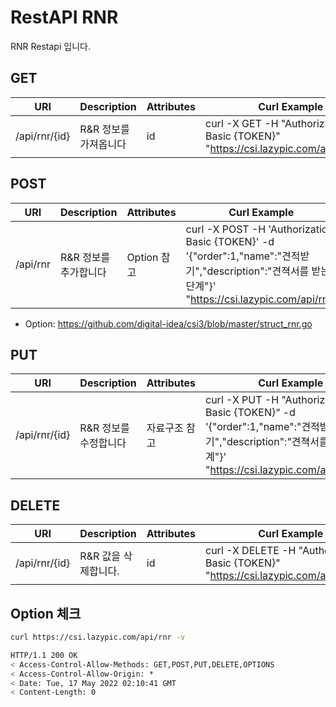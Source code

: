 # RestAPI RNR

RNR Restapi 입니다.

## GET

| URI | Description | Attributes | Curl Example |
| --- | --- | --- | --- |
| /api/rnr/{id} | R&R 정보를 가져옵니다 | id | curl -X GET -H "Authorization: Basic {TOKEN}" "https://csi.lazypic.com/api/rnr/{id}"

## POST

| URI | Description | Attributes | Curl Example |
| --- | --- | --- | --- |
| /api/rnr | R&R 정보를 추가합니다 | Option 참고 | curl -X POST -H 'Authorization: Basic {TOKEN}' -d '{"order":1,"name":"견적받기","description":"견젹서를 받는 단계"}' "https://csi.lazypic.com/api/rnr"

- Option: https://github.com/digital-idea/csi3/blob/master/struct_rnr.go

## PUT

| URI | Description | Attributes | Curl Example |
| --- | --- | --- | --- |
|/api/rnr/{id}| R&R 정보를 수정합니다| 자료구조 참고 |curl -X PUT -H "Authorization: Basic {TOKEN}“ -d '{"order":1,"name":"견적받기","description":"견젹서를 받는 단계"}' "https://csi.lazypic.com/api/rnr/{id}"

## DELETE

| URI | Description | Attributes | Curl Example |
| --- | --- | --- | --- |
|/api/rnr/{id}| R&R  값을 삭제합니다.|id|curl -X DELETE -H "Authorization: Basic {TOKEN}" "https://csi.lazypic.com/api/rnr/{id}"

## Option 체크

```bash
curl https://csi.lazypic.com/api/rnr -v
```

```bash
HTTP/1.1 200 OK
< Access-Control-Allow-Methods: GET,POST,PUT,DELETE,OPTIONS
< Access-Control-Allow-Origin: *
< Date: Tue, 17 May 2022 02:10:41 GMT
< Content-Length: 0
```
